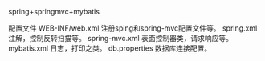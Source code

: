 spring+springmvc+mybatis

配置文件
WEB-INF/web.xml 注册sping和spring-mvc配置文件等。
spring.xml 注解，控制反转扫描等。
spring-mvc.xml   表面控制器类，请求响应等。
mybatis.xml  日志，打印之类。
db.properties 数据库连接配置。